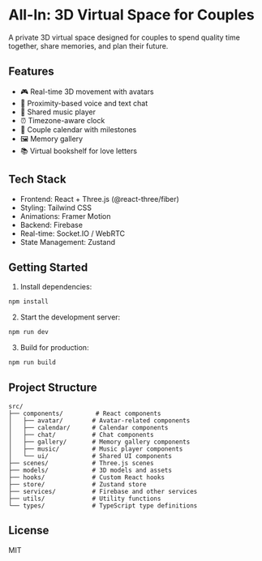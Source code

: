 # All-In: 3D Virtual Space for Couples

A private 3D virtual space designed for couples to spend quality time together, share memories, and plan their future.

## Features

- 🎮 Real-time 3D movement with avatars
- 💬 Proximity-based voice and text chat
- 🎵 Shared music player
- ⏰ Timezone-aware clock
- 📅 Couple calendar with milestones
- 🖼️ Memory gallery
- 📚 Virtual bookshelf for love letters

## Tech Stack

- Frontend: React + Three.js (@react-three/fiber)
- Styling: Tailwind CSS
- Animations: Framer Motion
- Backend: Firebase
- Real-time: Socket.IO / WebRTC
- State Management: Zustand

## Getting Started

1. Install dependencies:
```bash
npm install
```

2. Start the development server:
```bash
npm run dev
```

3. Build for production:
```bash
npm run build
```

## Project Structure

```
src/
├── components/         # React components
│   ├── avatar/        # Avatar-related components
│   ├── calendar/      # Calendar components
│   ├── chat/          # Chat components
│   ├── gallery/       # Memory gallery components
│   ├── music/         # Music player components
│   └── ui/            # Shared UI components
├── scenes/            # Three.js scenes
├── models/            # 3D models and assets
├── hooks/             # Custom React hooks
├── store/             # Zustand store
├── services/          # Firebase and other services
├── utils/             # Utility functions
└── types/             # TypeScript type definitions
```

## License

MIT